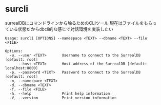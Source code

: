 # surcli

surrealDBにコマンドラインから触るためのCLIツール
現在はファイルをもらっている状態だからdbcli的な感じで対話環境を実装したい

```
Usage: surcli [OPTIONS] --namespace <TEXT> --dbname <TEXT> --file <FILE>

Options:
  -u, --user <TEXT>       Username to connect to the SurrealDB [default: root]
      --host <TEXT>       Host address of the SurrealDB [default: localhost:8000]
  -p, --password <TEXT>   Password to connect to the SurrealDB [default: root]
  -n, --namespace <TEXT>
  -d, --dbname <TEXT>
  -f, --file <FILE>
  -h, --help              Print help information
  -V, --version           Print version information
  ```
